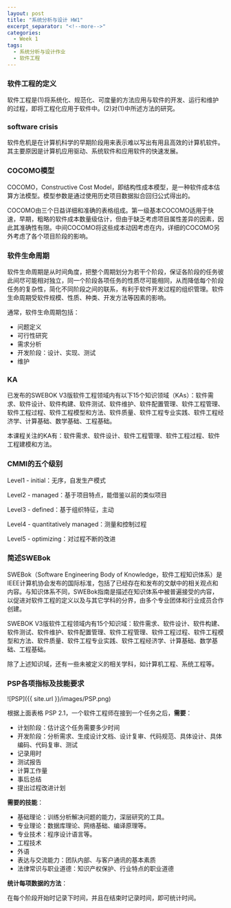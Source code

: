 ```yaml
---
layout: post
title: "系统分析与设计 HW1"
excerpt_separator: "<!--more-->"
categories:
  - Week 1
tags:
  - 系统分析与设计作业
  - 软件工程
---
```


### 软件工程的定义

软件工程是(1)将系统化、规范化、可度量的方法应用与软件的开发、运行和维护的过程，即将工程化应用于软件中。(2)对(1)中所述方法的研究。

<!--more-->

### software crisis

软件危机是在计算机科学的早期阶段用来表示难以写出有用且高效的计算机软件。其主要原因是计算机应用驱动、系统软件和应用软件的快速发展。

### COCOMO模型

COCOMO，Constructive Cost Model，即结构性成本模型，是一种软件成本估算方法模型。模型参数是通过使用历史项目数据拟合回归公式得出的。

COCOMO由三个日益详细和准确的表格组成。第一级基本COCOMO适用于快速，早期，粗略的软件成本数量级估计，但由于缺乏考虑项目属性差异的因素，因此其准确性有限。中间COCOMO将这些成本动因考虑在内，详细的COCOMO另外考虑了各个项目阶段的影响。

### 软件生命周期

软件生命周期是从时间角度，把整个周期划分为若干个阶段，保证各阶段的任务彼此间尽可能相对独立，同一个阶段各项任务的性质尽可能相同，从而降低每个阶段任务的复杂性，简化不同阶段之间的联系，有利于软件开发过程的组织管理。软件生命周期受软件规模、性质、种类、开发方法等因素的影响。

通常，软件生命周期包括：

- 问题定义
- 可行性研究
- 需求分析
- 开发阶段：设计、实现、测试
- 维护

### KA

已发布的SWEBOK V3版软件工程领域内有以下15个知识领域（KAs）：软件需求、软件设计、软件构建、软件测试、软件维护、软件配置管理、软件工程管理、软件工程过程、软件工程模型和方法、软件质量、软件工程专业实践、软件工程经济学、计算基础、数学基础、工程基础。

本课程关注的KA有：软件需求、软件设计、软件工程管理、软件工程过程、软件工程建模和方法。

### CMMI的五个级别

Level1 - initial：无序，自发生产模式

Level2 - managed：基于项目特点，能借鉴以前的类似项目

Level3 - defined：基于组织特征，主动

Level4 - quantitatively managed：测量和控制过程

Level5 - optimizing：对过程不断的改进

### 简述SWEBok

SWEBok（Software Engineering Body of Knowledge，软件工程知识体系）是IEEE计算机协会发布的国际标准，包括了已经存在和发布的文献中的相关观点和内容。与知识体系不同，SWEBok指南是描述在知识体系中被普遍接受的内容，以促进对软件工程的定义以及与其它学科的分界，由多个专业团体和行业成员合作创建。

SWEBOK V3版软件工程领域内有15个知识域：软件需求、软件设计、软件构建、软件测试、软件维护、软件配置管理、软件工程管理、软件工程过程、软件工程模型和方法、软件质量、软件工程专业实践、软件工程经济学、计算基础、数学基础、工程基础。

除了上述知识域，还有一些未被定义的相关学科，如计算机工程、系统工程等。

### PSP各项指标及技能要求

![PSP]({{ site.url }}/images/PSP.png)

根据上面表格 PSP 2.1，一个软件工程师在接到一个任务之后，**需要**：

- 计划阶段：估计这个任务需要多少时间
- 开发阶段：分析需求、生成设计文档、设计复审、代码规范、具体设计、具体编码、代码复审、测试
- 记录用时
- 测试报告
- 计算工作量
- 事后总结
- 提出过程改进计划

**需要的技能**：

- 基础理论：训练分析解决问题的能力，深层研究的工具。
- 专业理论：数据库理论、网络基础、编译原理等。
- 专业技术：程序设计语言等。
- 工程技术
- 外语
- 表达与交流能力：团队内部、与客户通讯的基本素质
- 法律常识与职业道德：知识产权保护、行业特点的职业道德

**统计每项数据的方法**：

在每个阶段开始时记录下时间，并且在结束时记录时间，即可统计时间。

